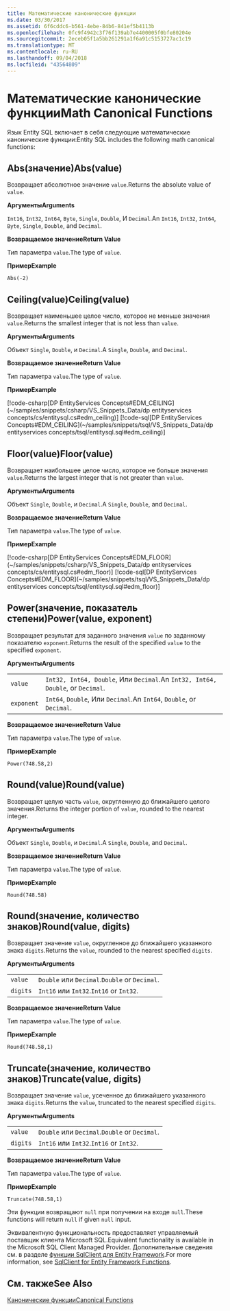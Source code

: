 ```yaml
---
title: Математические канонические функции
ms.date: 03/30/2017
ms.assetid: 6f6cddc6-b561-4ebe-84b6-841ef5b4113b
ms.openlocfilehash: 0fc9f4942c3f76f139ab7e4400005f0bfe80204e
ms.sourcegitcommit: 2eceb05f1a5bb261291a1f6a91c5153727ac1c19
ms.translationtype: MT
ms.contentlocale: ru-RU
ms.lasthandoff: 09/04/2018
ms.locfileid: "43564809"
---
```

# <a name="math-canonical-functions"></a><span data-ttu-id="e39df-102">Математические канонические функции</span><span class="sxs-lookup"><span data-stu-id="e39df-102">Math Canonical Functions</span></span>

<span data-ttu-id="e39df-103">Язык Entity SQL включает в себя следующие математические канонические функции:</span><span class="sxs-lookup"><span data-stu-id="e39df-103">Entity SQL includes the following math canonical functions:</span></span>
  
## <a name="absvalue"></a><span data-ttu-id="e39df-104">Abs(значение)</span><span class="sxs-lookup"><span data-stu-id="e39df-104">Abs(value)</span></span>

<span data-ttu-id="e39df-105">Возвращает абсолютное значение `value`.</span><span class="sxs-lookup"><span data-stu-id="e39df-105">Returns the absolute value of `value`.</span></span>

<span data-ttu-id="e39df-106">**Аргументы**</span><span class="sxs-lookup"><span data-stu-id="e39df-106">**Arguments**</span></span>

<span data-ttu-id="e39df-107">`Int16`, `Int32`, `Int64`, `Byte`, `Single`, `Double`, И `Decimal`.</span><span class="sxs-lookup"><span data-stu-id="e39df-107">An `Int16`, `Int32`, `Int64`, `Byte`, `Single`, `Double`, and `Decimal`.</span></span>

<span data-ttu-id="e39df-108">**Возвращаемое значение**</span><span class="sxs-lookup"><span data-stu-id="e39df-108">**Return Value**</span></span>

<span data-ttu-id="e39df-109">Тип параметра `value`.</span><span class="sxs-lookup"><span data-stu-id="e39df-109">The type of `value`.</span></span>

<span data-ttu-id="e39df-110">**Пример**</span><span class="sxs-lookup"><span data-stu-id="e39df-110">**Example**</span></span>

`Abs(-2)`

## <a name="ceilingvalue"></a><span data-ttu-id="e39df-111">Ceiling(value)</span><span class="sxs-lookup"><span data-stu-id="e39df-111">Ceiling(value)</span></span>

<span data-ttu-id="e39df-112">Возвращает наименьшее целое число, которое не меньше значения `value`.</span><span class="sxs-lookup"><span data-stu-id="e39df-112">Returns the smallest integer that is not less than `value`.</span></span>

<span data-ttu-id="e39df-113">**Аргументы**</span><span class="sxs-lookup"><span data-stu-id="e39df-113">**Arguments**</span></span>

<span data-ttu-id="e39df-114">Объект `Single`, `Double`, и `Decimal`.</span><span class="sxs-lookup"><span data-stu-id="e39df-114">A `Single`, `Double`, and `Decimal`.</span></span>

<span data-ttu-id="e39df-115">**Возвращаемое значение**</span><span class="sxs-lookup"><span data-stu-id="e39df-115">**Return Value**</span></span>

<span data-ttu-id="e39df-116">Тип параметра `value`.</span><span class="sxs-lookup"><span data-stu-id="e39df-116">The type of `value`.</span></span>

<span data-ttu-id="e39df-117">**Пример**</span><span class="sxs-lookup"><span data-stu-id="e39df-117">**Example**</span></span>

[!code-csharp[DP EntityServices Concepts#EDM_CEILING](~/samples/snippets/csharp/VS_Snippets_Data/dp entityservices concepts/cs/entitysql.cs#edm_ceiling)]
[!code-sql[DP EntityServices Concepts#EDM_CEILING](~/samples/snippets/tsql/VS_Snippets_Data/dp entityservices concepts/tsql/entitysql.sql#edm_ceiling)]

## <a name="floorvalue"></a><span data-ttu-id="e39df-118">Floor(value)</span><span class="sxs-lookup"><span data-stu-id="e39df-118">Floor(value)</span></span>

<span data-ttu-id="e39df-119">Возвращает наибольшее целое число, которое не больше значения `value`.</span><span class="sxs-lookup"><span data-stu-id="e39df-119">Returns the largest integer that is not greater than `value`.</span></span>

<span data-ttu-id="e39df-120">**Аргументы**</span><span class="sxs-lookup"><span data-stu-id="e39df-120">**Arguments**</span></span>

<span data-ttu-id="e39df-121">Объект `Single`, `Double`, и `Decimal`.</span><span class="sxs-lookup"><span data-stu-id="e39df-121">A `Single`, `Double`, and `Decimal`.</span></span>

<span data-ttu-id="e39df-122">**Возвращаемое значение**</span><span class="sxs-lookup"><span data-stu-id="e39df-122">**Return Value**</span></span>

<span data-ttu-id="e39df-123">Тип параметра `value`.</span><span class="sxs-lookup"><span data-stu-id="e39df-123">The type of `value`.</span></span>

<span data-ttu-id="e39df-124">**Пример**</span><span class="sxs-lookup"><span data-stu-id="e39df-124">**Example**</span></span>

[!code-csharp[DP EntityServices Concepts#EDM_FLOOR](~/samples/snippets/csharp/VS_Snippets_Data/dp entityservices concepts/cs/entitysql.cs#edm_floor)]
[!code-sql[DP EntityServices Concepts#EDM_FLOOR](~/samples/snippets/tsql/VS_Snippets_Data/dp entityservices concepts/tsql/entitysql.sql#edm_floor)]

## <a name="powervalue-exponent"></a><span data-ttu-id="e39df-125">Power(значение, показатель степени)</span><span class="sxs-lookup"><span data-stu-id="e39df-125">Power(value, exponent)</span></span>

<span data-ttu-id="e39df-126">Возвращает результат для заданного значения `value` по заданному показателю `exponent`.</span><span class="sxs-lookup"><span data-stu-id="e39df-126">Returns the result of the specified `value` to the specified `exponent`.</span></span>

<span data-ttu-id="e39df-127">**Аргументы**</span><span class="sxs-lookup"><span data-stu-id="e39df-127">**Arguments**</span></span>

|  |  |
|--|--|
|`value` | <span data-ttu-id="e39df-128">`Int32, Int64, Double`, Или `Decimal`.</span><span class="sxs-lookup"><span data-stu-id="e39df-128">An `Int32, Int64, Double`, or `Decimal`.</span></span> |
|`exponent` | <span data-ttu-id="e39df-129">`Int64`, `Double`, Или `Decimal`.</span><span class="sxs-lookup"><span data-stu-id="e39df-129">An `Int64`, `Double`, or `Decimal`.</span></span> |

<span data-ttu-id="e39df-130">**Возвращаемое значение**</span><span class="sxs-lookup"><span data-stu-id="e39df-130">**Return Value**</span></span>

<span data-ttu-id="e39df-131">Тип параметра `value`.</span><span class="sxs-lookup"><span data-stu-id="e39df-131">The type of `value`.</span></span>

<span data-ttu-id="e39df-132">**Пример**</span><span class="sxs-lookup"><span data-stu-id="e39df-132">**Example**</span></span>

`Power(748.58,2)`

## <a name="roundvalue"></a><span data-ttu-id="e39df-133">Round(value)</span><span class="sxs-lookup"><span data-stu-id="e39df-133">Round(value)</span></span>

<span data-ttu-id="e39df-134">Возвращает целую часть `value`, округленную до ближайшего целого значения.</span><span class="sxs-lookup"><span data-stu-id="e39df-134">Returns the integer portion of `value`, rounded to the nearest integer.</span></span>

<span data-ttu-id="e39df-135">**Аргументы**</span><span class="sxs-lookup"><span data-stu-id="e39df-135">**Arguments**</span></span>

<span data-ttu-id="e39df-136">Объект `Single`, `Double`, и `Decimal`.</span><span class="sxs-lookup"><span data-stu-id="e39df-136">A `Single`, `Double`, and `Decimal`.</span></span>

<span data-ttu-id="e39df-137">**Возвращаемое значение**</span><span class="sxs-lookup"><span data-stu-id="e39df-137">**Return Value**</span></span>

<span data-ttu-id="e39df-138">Тип параметра `value`.</span><span class="sxs-lookup"><span data-stu-id="e39df-138">The type of `value`.</span></span>

<span data-ttu-id="e39df-139">**Пример**</span><span class="sxs-lookup"><span data-stu-id="e39df-139">**Example**</span></span>

`Round(748.58)`

## <a name="roundvalue-digits"></a><span data-ttu-id="e39df-140">Round(значение, количество знаков)</span><span class="sxs-lookup"><span data-stu-id="e39df-140">Round(value, digits)</span></span>

<span data-ttu-id="e39df-141">Возвращает значение `value`, округленное до ближайшего указанного знака `digits`.</span><span class="sxs-lookup"><span data-stu-id="e39df-141">Returns the `value`, rounded to the nearest specified `digits`.</span></span>

<span data-ttu-id="e39df-142">**Аргументы**</span><span class="sxs-lookup"><span data-stu-id="e39df-142">**Arguments**</span></span>

|  |  |
|--|--|
|`value`|<span data-ttu-id="e39df-143">`Double` или `Decimal`.</span><span class="sxs-lookup"><span data-stu-id="e39df-143">`Double` or `Decimal`.</span></span>|
|`digits`|<span data-ttu-id="e39df-144">`Int16` или `Int32`.</span><span class="sxs-lookup"><span data-stu-id="e39df-144">`Int16` or `Int32`.</span></span>|

<span data-ttu-id="e39df-145">**Возвращаемое значение**</span><span class="sxs-lookup"><span data-stu-id="e39df-145">**Return Value**</span></span>

<span data-ttu-id="e39df-146">Тип параметра `value`.</span><span class="sxs-lookup"><span data-stu-id="e39df-146">The type of `value`.</span></span>

<span data-ttu-id="e39df-147">**Пример**</span><span class="sxs-lookup"><span data-stu-id="e39df-147">**Example**</span></span>

`Round(748.58,1)`

## <a name="truncatevalue-digits"></a><span data-ttu-id="e39df-148">Truncate(значение, количество знаков)</span><span class="sxs-lookup"><span data-stu-id="e39df-148">Truncate(value, digits)</span></span>

<span data-ttu-id="e39df-149">Возвращает значение `value`, усеченное до ближайшего указанного знака `digits`.</span><span class="sxs-lookup"><span data-stu-id="e39df-149">Returns the `value`, truncated to the nearest specified `digits`.</span></span>

<span data-ttu-id="e39df-150">**Аргументы**</span><span class="sxs-lookup"><span data-stu-id="e39df-150">**Arguments**</span></span>

|  |  |
|--|--|
|`value`|<span data-ttu-id="e39df-151">`Double` или `Decimal`.</span><span class="sxs-lookup"><span data-stu-id="e39df-151">`Double` or `Decimal`.</span></span>|
|`digits`|<span data-ttu-id="e39df-152">`Int16` или `Int32`.</span><span class="sxs-lookup"><span data-stu-id="e39df-152">`Int16` or `Int32`.</span></span>|

<span data-ttu-id="e39df-153">**Возвращаемое значение**</span><span class="sxs-lookup"><span data-stu-id="e39df-153">**Return Value**</span></span>

<span data-ttu-id="e39df-154">Тип параметра `value`.</span><span class="sxs-lookup"><span data-stu-id="e39df-154">The type of `value`.</span></span>

<span data-ttu-id="e39df-155">**Пример**</span><span class="sxs-lookup"><span data-stu-id="e39df-155">**Example**</span></span>

`Truncate(748.58,1)`  
  
 <span data-ttu-id="e39df-156">Эти функции возвращают `null` при получении на входе `null`.</span><span class="sxs-lookup"><span data-stu-id="e39df-156">These functions will return `null` if given `null` input.</span></span>  
  
 <span data-ttu-id="e39df-157">Эквивалентную функциональность предоставляет управляемый поставщик клиента Microsoft SQL.</span><span class="sxs-lookup"><span data-stu-id="e39df-157">Equivalent functionality is available in the Microsoft SQL Client Managed Provider.</span></span> <span data-ttu-id="e39df-158">Дополнительные сведения см. в разделе [функции SqlClient для Entity Framework](../../../../../../docs/framework/data/adonet/ef/sqlclient-for-ef-functions.md).</span><span class="sxs-lookup"><span data-stu-id="e39df-158">For more information, see [SqlClient for Entity Framework Functions](../../../../../../docs/framework/data/adonet/ef/sqlclient-for-ef-functions.md).</span></span>  
  
## <a name="see-also"></a><span data-ttu-id="e39df-159">См. также</span><span class="sxs-lookup"><span data-stu-id="e39df-159">See Also</span></span>  
 [<span data-ttu-id="e39df-160">Канонические функции</span><span class="sxs-lookup"><span data-stu-id="e39df-160">Canonical Functions</span></span>](../../../../../../docs/framework/data/adonet/ef/language-reference/canonical-functions.md)
